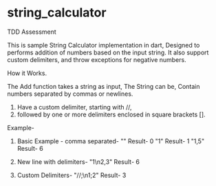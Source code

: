 # string_calculator
 TDD Assessment


This is sample String Calculator implementation in dart, Designed to performs addition of numbers based on the input string. 
It also support custom delimiters, and throw exceptions for negative numbers.


How it Works.

The Add function takes a string as input, The String can be,
Contain numbers separated by commas or newlines.
1. Have a custom delimiter, starting with //, 
2. followed by one or more delimiters enclosed in square brackets [].

Example-
1. Basic Example - comma separated-
""
Result- 0
"1"
Result- 1
"1,5"
Result- 6

2. New line with delimiters-
"1\n2,3"
Result- 6

3. Custom Delimiters-
"//;\n1;2"
Result- 3